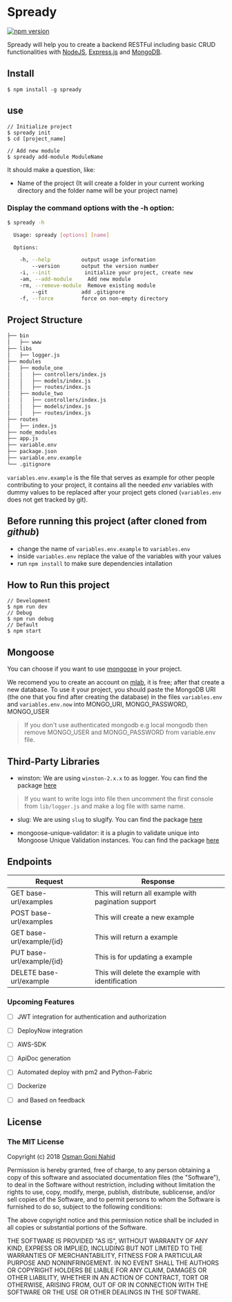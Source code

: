 # Spready
[![npm version](https://badge.fury.io/js/spready.svg)](https://badge.fury.io/js/spready)

Spready will help you to create a backend RESTFul including basic CRUD functionalities with [NodeJS](https://nodejs.org/), [Express.js](https://expressjs.com/) and [MongoDB](https://www.mongodb.com/).

## Install
```shell
$ npm install -g spready
```
## use
```shell
// Initialize project
$ spready init
$ cd [project_name]

// Add new module
$ spready add-module ModuleName
```
It should make a question, like:
  + Name of the project (It will create a folder in your current working directory and the folder name will be your project name)

### Display the command options with the -h option:
```sh
$ spready -h

  Usage: spready [options] [name]

  Options:

    -h, --help          output usage information
        --version       output the version number
    -i, --init           initialize your project, create new
    -am, --add-module     Add new module
    -rm, --remove-module  Remove existing module
        --git           add .gitignore
    -f, --force         force on non-empty directory
```
## Project Structure
```bash
├── bin
│   ├── www
├── libs
│   ├── logger.js  
├── modules
│   ├── module_one
│   │   ├── controllers/index.js
│   │   ├── models/index.js
│   │   ├── routes/index.js
│   ├── module_two
│   │   ├── controllers/index.js
│   │   ├── models/index.js
│   │   ├── routes/index.js
├── routes
│   ├── index.js
├── node_modules
├── app.js
├── variable.env
├── package.json
├── variable.env.example
└── .gitignore
```

`variables.env.example` is the file that serves as example for other people contributing to your project, it contains all the needed *env* variables with dummy values to be replaced after your project gets cloned (`variables.env` does not get tracked by git).

## Before running this project (after cloned from *github*)
* change the name of `variables.env.example` to `variables.env`
* inside `variables.env` replace the value of the variables with your values
* run `npm install` to make sure dependencies intallation

## How to Run this project
```shell
// Development
$ npm run dev
// Debug
$ npm run debug
// Default
$ npm start

```

## Mongoose
You can choose if you want to use [mongoose](http://mongoosejs.com/) in your project.

We recomend you to create an account on [mlab](https://mlab.com/), it is free; after that create a new database. To use it your project, you should paste the MongoDB URI (the one that you find after creating the database) in the files `variables.env` and `variables.env.now` into MONGO_URI, MONGO_PASSWORD, MONGO_USER
> If you don't use authenticated mongodb e.g local mongodb then remove MONGO_USER and MONGO_PASSWORD from variable.env file.
## Third-Party Libraries

+ winston: We are using `winston-2.x.x` to as logger. You can find the package [here](https://www.npmjs.com/package/winston)
> If you want to write logs into file then uncomment the first console from `lib/logger.js` and make a log file with same name.

+ slug: We are using `slug` to slugify. You can find the package [here](https://www.npmjs.com/package/slug)

+ mongoose-unique-validator: it is a plugin to validate unique into Mongoose Unique Validation instances. You can find the package [here](https://www.npmjs.com/package/mongoose-unique-validator)


## Endpoints
Request      | Response
-------------|----------------------------
GET base-url/examples | This will return all example with pagination support
POST base-url/examples | This will create a new example
GET base-url/example/{id} | This will return a example
PUT base-url/example/{id} | This is for updating a example
DELETE base-url/example | This will delete the example with identification

### Upcoming Features
- [ ] JWT integration for authentication and authorization
- [ ] DeployNow integration
- [ ] AWS-SDK
- [ ] ApiDoc generation
- [ ] Automated deploy with pm2 and Python-Fabric
- [ ] Dockerize
- [ ] and Based on feedback



## License
### The MIT License

Copyright (c) 2018 [Osman Goni Nahid](https://osmangoni.info/)

Permission is hereby granted, free of charge, to any person obtaining a copy
of this software and associated documentation files (the "Software"), to deal
in the Software without restriction, including without limitation the rights
to use, copy, modify, merge, publish, distribute, sublicense, and/or sell
copies of the Software, and to permit persons to whom the Software is
furnished to do so, subject to the following conditions:

The above copyright notice and this permission notice shall be included in
all copies or substantial portions of the Software.

THE SOFTWARE IS PROVIDED "AS IS", WITHOUT WARRANTY OF ANY KIND, EXPRESS OR
IMPLIED, INCLUDING BUT NOT LIMITED TO THE WARRANTIES OF MERCHANTABILITY,
FITNESS FOR A PARTICULAR PURPOSE AND NONINFRINGEMENT. IN NO EVENT SHALL THE
AUTHORS OR COPYRIGHT HOLDERS BE LIABLE FOR ANY CLAIM, DAMAGES OR OTHER
LIABILITY, WHETHER IN AN ACTION OF CONTRACT, TORT OR OTHERWISE, ARISING FROM,
OUT OF OR IN CONNECTION WITH THE SOFTWARE OR THE USE OR OTHER DEALINGS IN
THE SOFTWARE.

